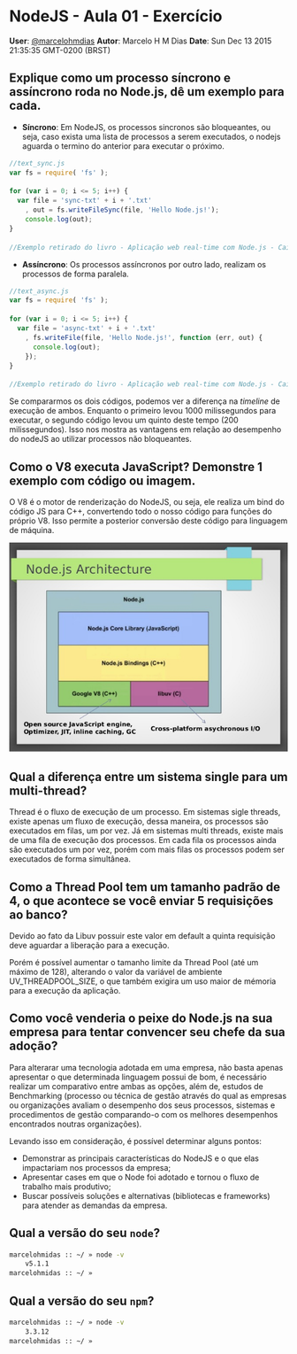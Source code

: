 # NodeJS - Aula 01 - Exercício

**User**: [@marcelohmdias](https://github.com/marcelohmdias)
**Autor**: Marcelo H M Dias
**Date**: Sun Dec 13 2015 21:35:35 GMT-0200 (BRST)

## Explique como um processo síncrono e assíncrono roda no Node.js, dê um exemplo para cada.

- **Síncrono**: Em NodeJS, os processos sincronos são bloqueantes, ou seja, caso exista uma lista de processos a serem executados, o nodejs aguarda o termino do anterior para executar o próximo.

```js
//text_sync.js
var fs = require( 'fs' );

for (var i = 0; i <= 5; i++) {
  var file = 'sync-txt' + i + '.txt'
    , out = fs.writeFileSync(file, 'Hello Node.js!');
    console.log(out);
}

//Exemplo retirado do livro - Aplicação web real-time com Node.js - Caio Ribeiro Pereira
```

- **Assíncrono**: Os processos assíncronos por outro lado, realizam os processos de forma paralela.

```js
//text_async.js
var fs = require( 'fs' );

for (var i = 0; i <= 5; i++) {
  var file = 'async-txt' + i + '.txt'
    , fs.writeFile(file, 'Hello Node.js!', function (err, out) {
      console.log(out);
    });
}

//Exemplo retirado do livro - Aplicação web real-time com Node.js - Caio Ribeiro Pereira
```

Se compararmos os dois códigos, podemos ver a diferença na *timeline* de execução de ambos. Enquanto o primeiro levou 1000 milissegundos para executar, o segundo código levou um quinto deste tempo (200 milissegundos). Isso nos mostra as vantagens em relação ao desempenho do nodeJS ao utilizar processos não bloqueantes.

## Como o V8 executa JavaScript? Demonstre 1 exemplo com código ou imagem.

O V8 é o motor de renderização do NodeJS, ou seja, ele realiza um bind do código JS para C++, convertendo todo o nosso código para funções do próprio V8. Isso permite a posterior conversão deste código para linguagem de máquina.

![Motor V8](https://github.com/marcelohmdias/curso-be-mean/blob/master/nodejs/_file/v8.jpg)

## Qual a diferença entre um sistema single para um multi-thread?

Thread é o fluxo de execução de um processo. Em sistemas sigle threads, existe apenas um fluxo de execução, dessa maneira, os processos são executados em filas, um por vez. Já em sistemas multi threads, existe mais de uma fila de execução dos processos. Em cada fila os processos ainda são executados um por vez, porém com mais filas os processos podem ser executados de forma simultânea.


## Como a Thread Pool tem um tamanho padrão de 4, o que acontece se você enviar 5 requisições ao banco?

Devido ao fato da Libuv possuir este valor em default a quinta requisição deve aguardar a liberação para a execução.

Porém é possível aumentar o tamanho limite da Thread Pool (até um máximo de 128), alterando o valor da variável de ambiente UV_THREADPOOL_SIZE, o que também exigira um uso maior de mémoria para a execução da aplicação.

## Como você venderia o peixe do Node.js na sua empresa para tentar convencer seu chefe da sua adoção?

Para alterarar uma tecnologia adotada em uma empresa, não basta apenas apresentar o que determinada linguagem possui de bom, é necessário realizar um comparativo entre ambas as opções, além de, estudos de Benchmarking (processo ou técnica de gestão através do qual as empresas ou organizações avaliam o desempenho dos seus processos, sistemas e procedimentos de gestão comparando-o com os melhores desempenhos encontrados noutras organizações).

Levando isso em consideração, é possível determinar alguns pontos:

- Demonstrar as principais características do NodeJS e o que elas impactariam nos processos da empresa;
- Apresentar cases em que o Node foi adotado e tornou o fluxo de trabalho mais produtivo;
- Buscar possíveis soluções e alternativas (bibliotecas e frameworks) para atender as demandas da empresa.

## Qual a versão do seu `node`?

```bash
marcelohmidas :: ~/ » node -v
	v5.1.1
marcelohmidas :: ~/ »
```

## Qual a versão do seu `npm`?

```bash
marcelohmidas :: ~/ » node -v
	3.3.12
marcelohmidas :: ~/ »
```